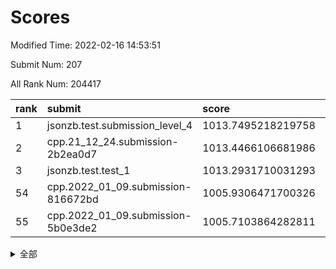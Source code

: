 # Scores

Modified Time: 2022-02-16 14:53:51

Submit Num: 207

All Rank Num: 204417

| rank |               submit               |       score        |       sigma        | pk_num |
| :--- | :--------------------------------- | :----------------- | :----------------- | :----- |
| 1    | jsonzb.test.submission_level_4     | 1013.7495218219758 | 0.825935482637895  | 3946   |
| 2    | cpp.21_12_24.submission-2b2ea0d7   | 1013.4466106681986 | 0.80102695694202   | 3946   |
| 3    | jsonzb.test.test_1                 | 1013.2931710031293 | 0.8120084116749797 | 3947   |
| 54   | cpp.2022_01_09.submission-816672bd | 1005.9306471700326 | 0.7141851684398874 | 3948   |
| 55   | cpp.2022_01_09.submission-5b0e3de2 | 1005.7103864282811 | 0.7338661996699238 | 3953   |


<details>
<summary>全部</summary>

| rank |                 submit                 |       score        |       sigma        | pk_num |
| :--- | :------------------------------------- | :----------------- | :----------------- | :----- |
| 1    | jsonzb.test.submission_level_4         | 1013.7495218219758 | 0.825935482637895  | 3946   |
| 2    | cpp.21_12_24.submission-2b2ea0d7       | 1013.4466106681986 | 0.80102695694202   | 3946   |
| 3    | jsonzb.test.test_1                     | 1013.2931710031293 | 0.8120084116749797 | 3947   |
| 4    | gobigger.level_3.submission_level_3_3  | 1011.8892631355008 | 0.7791921247309795 | 3949   |
| 5    | gobigger.level_3.submission_level_3_20 | 1011.7088291463072 | 0.7806401538481313 | 3947   |
| 6    | gobigger.level_3.submission_level_3_8  | 1011.3977864980337 | 0.7742761177058096 | 3955   |
| 7    | gobigger.level_3.submission_level_3_43 | 1011.0181281575564 | 0.7941325334697301 | 3949   |
| 8    | gobigger.level_3.submission_level_3_26 | 1010.8274966050749 | 0.7809353311085017 | 3954   |
| 9    | gobigger.level_3.submission_level_3_24 | 1010.7884572411488 | 0.7851525902489417 | 3950   |
| 10   | gobigger.level_3.submission_level_3_1  | 1010.7098711021246 | 0.7902827125855678 | 3947   |
| 11   | gobigger.level_3.submission_level_3_13 | 1010.6517534187097 | 0.7521099706107616 | 3946   |
| 12   | gobigger.level_3.submission_level_3_30 | 1010.5893388959898 | 0.785535603780731  | 3955   |
| 13   | gobigger.level_3.submission_level_3_28 | 1010.4294250214539 | 0.7718646912922024 | 3955   |
| 14   | gobigger.level_3.submission_level_3_46 | 1010.4204519340741 | 0.7693303835290071 | 3952   |
| 15   | gobigger.level_3.submission_level_3_16 | 1010.366980017436  | 0.7353202151855668 | 3952   |
| 16   | gobigger.level_3.submission_level_3_45 | 1010.3339197862641 | 0.7895221374420897 | 3952   |
| 17   | gobigger.level_3.submission_level_3_9  | 1010.3070297992042 | 0.7619808827472061 | 3949   |
| 18   | gobigger.level_3.submission_level_3_49 | 1010.304065299573  | 0.7470786633085892 | 3947   |
| 19   | gobigger.level_3.submission_level_3_18 | 1010.2371923143785 | 0.7525764570572797 | 3950   |
| 20   | gobigger.level_3.submission_level_3_14 | 1010.1779721814372 | 0.7793886779544558 | 3949   |
| 21   | gobigger.level_3.submission_level_3_17 | 1010.0773901908186 | 0.767336364429839  | 3950   |
| 22   | gobigger.level_3.submission_level_3_38 | 1010.0409412173885 | 0.7554865374485497 | 3948   |
| 23   | gobigger.level_3.submission_level_3_25 | 1009.9769744629559 | 0.7640295474359722 | 3949   |
| 24   | gobigger.level_3.submission_level_3_32 | 1009.9586155497417 | 0.7689989677140389 | 3950   |
| 25   | gobigger.level_3.submission_level_3_10 | 1009.9515628033369 | 0.7662444088233267 | 3950   |
| 26   | gobigger.level_3.submission_level_3_44 | 1009.9127869731194 | 0.7631981296978121 | 3949   |
| 27   | gobigger.level_3.submission_level_3_2  | 1009.8924549196936 | 0.7497233629843456 | 3957   |
| 28   | gobigger.level_3.submission_level_3_23 | 1009.8629558091673 | 0.759711112037701  | 3950   |
| 29   | gobigger.level_3.submission_level_3_29 | 1009.7908463541403 | 0.7578806941020262 | 3954   |
| 30   | gobigger.level_3.submission_level_3_34 | 1009.7640722121233 | 0.755632333748674  | 3948   |
| 31   | gobigger.level_3.submission_level_3_42 | 1009.7169837480523 | 0.7494441189470126 | 3950   |
| 32   | gobigger.level_3.submission_level_3_11 | 1009.7080064536789 | 0.751529333190734  | 3948   |
| 33   | gobigger.level_3.submission_level_3_5  | 1009.690520001618  | 0.7606579509079879 | 3949   |
| 34   | gobigger.level_3.submission_level_3_19 | 1009.6623263244227 | 0.7402947349376245 | 3951   |
| 35   | gobigger.level_3.submission_level_3_15 | 1009.6517459682717 | 0.765534217926274  | 3956   |
| 36   | gobigger.level_3.submission_level_3_47 | 1009.6414598146948 | 0.7423223768811553 | 3950   |
| 37   | gobigger.level_3.submission_level_3_33 | 1009.4779071792356 | 0.7492324753622265 | 3949   |
| 38   | gobigger.level_3.submission_level_3_6  | 1009.4502426251165 | 0.7462262251677028 | 3952   |
| 39   | gobigger.level_3.submission_level_3_0  | 1009.4297056550452 | 0.740678888213514  | 3954   |
| 40   | gobigger.level_3.submission_level_3_22 | 1009.3730451481156 | 0.7572518299591342 | 3952   |
| 41   | gobigger.level_3.submission_level_3_31 | 1009.3010167254563 | 0.7545582769648818 | 3948   |
| 42   | gobigger.level_3.submission_level_3_48 | 1009.2399811513174 | 0.7638484836577724 | 3943   |
| 43   | gobigger.level_3.submission_level_3_41 | 1009.2313616499304 | 0.7618959477389189 | 3950   |
| 44   | gobigger.level_3.submission_level_3_27 | 1009.1756385218057 | 0.776433908403762  | 3953   |
| 45   | gobigger.level_3.submission_level_3_21 | 1009.1349973209117 | 0.7593973609193065 | 3952   |
| 46   | gobigger.level_3.submission_level_3_35 | 1009.1175287823928 | 0.738641932980549  | 3950   |
| 47   | gobigger.level_3.submission_level_3_40 | 1009.1139704118581 | 0.7485488304911638 | 3953   |
| 48   | gobigger.level_3.submission_level_3_39 | 1009.1045231821843 | 0.7597652328445085 | 3950   |
| 49   | gobigger.level_3.submission_level_3_12 | 1009.1032512644566 | 0.7514435714537643 | 3952   |
| 50   | gobigger.level_3.submission_level_3_37 | 1009.0982597372416 | 0.7605716813880886 | 3953   |
| 51   | gobigger.level_3.submission_level_3_36 | 1008.8079998995099 | 0.753445554347831  | 3945   |
| 52   | gobigger.level_3.submission_level_3_4  | 1008.6175154839111 | 0.7442120679315009 | 3951   |
| 53   | gobigger.level_3.submission_level_3_7  | 1008.5257200390419 | 0.7442844888776204 | 3955   |
| 54   | cpp.2022_01_09.submission-816672bd     | 1005.9306471700326 | 0.7141851684398874 | 3948   |
| 55   | cpp.2022_01_09.submission-5b0e3de2     | 1005.7103864282811 | 0.7338661996699238 | 3953   |
| 56   | gobigger.level_1.submission_level_1_5  | 1004.3881972812757 | 0.7106961921606851 | 3946   |
| 57   | gobigger.level_1.submission_level_1_6  | 1004.3148731121444 | 0.7235752080870056 | 3950   |
| 58   | gobigger.level_1.submission_level_1_15 | 1004.2935037558241 | 0.7284103243351778 | 3945   |
| 59   | gobigger.level_1.submission_level_1_20 | 1004.2772457259811 | 0.7220614286897364 | 3951   |
| 60   | gobigger.level_1.submission_level_1_35 | 1003.9824961411618 | 0.7204394806471432 | 3951   |
| 61   | gobigger.level_1.submission_level_1_26 | 1003.9626734837585 | 0.7218584974182554 | 3950   |
| 62   | gobigger.level_1.submission_level_1_27 | 1003.8955989767996 | 0.7183528337697165 | 3947   |
| 63   | gobigger.level_1.submission_level_1_49 | 1003.7868013866681 | 0.7181852766056958 | 3953   |
| 64   | gobigger.level_1.submission_level_1_1  | 1003.7719944797511 | 0.7280389196647643 | 3947   |
| 65   | gobigger.level_1.submission_level_1_13 | 1003.7351214671927 | 0.7111356864978938 | 3954   |
| 66   | gobigger.level_1.submission_level_1_32 | 1003.6603010988015 | 0.7080297900895767 | 3949   |
| 67   | gobigger.level_1.submission_level_1_40 | 1003.6379477862597 | 0.7223593846855986 | 3946   |
| 68   | gobigger.level_1.submission_level_1_0  | 1003.618525040525  | 0.7159970162554959 | 3945   |
| 69   | gobigger.level_1.submission_level_1_30 | 1003.6177927864578 | 0.7186766855888679 | 3954   |
| 70   | gobigger.level_1.submission_level_1_10 | 1003.5765535471621 | 0.7228523299793536 | 3951   |
| 71   | gobigger.level_1.submission_level_1_45 | 1003.4833191234495 | 0.7173632461183901 | 3951   |
| 72   | gobigger.level_1.submission_level_1_37 | 1003.4702954279596 | 0.717324969649889  | 3948   |
| 73   | gobigger.level_1.submission_level_1_14 | 1003.4664372673925 | 0.7133088229891262 | 3946   |
| 74   | gobigger.level_1.submission_level_1_4  | 1003.4477093069681 | 0.7114271699961014 | 3949   |
| 75   | gobigger.level_1.submission_level_1_24 | 1003.4300818783781 | 0.7231299028452199 | 3949   |
| 76   | gobigger.level_1.submission_level_1_9  | 1003.3879881834722 | 0.7066991773124854 | 3951   |
| 77   | gobigger.level_1.submission_level_1_48 | 1003.3350216907002 | 0.7148891142870331 | 3951   |
| 78   | gobigger.level_1.submission_level_1_43 | 1003.3261033994185 | 0.719546152592281  | 3950   |
| 79   | gobigger.level_1.submission_level_1_11 | 1003.3237005155515 | 0.7212379086862057 | 3955   |
| 80   | gobigger.level_1.submission_level_1_19 | 1003.2770191559038 | 0.7279190486745492 | 3950   |
| 81   | gobigger.level_1.submission_level_1_3  | 1003.2246642930528 | 0.722162494465121  | 3944   |
| 82   | gobigger.level_1.submission_level_1_2  | 1003.0480511533268 | 0.7155742210284951 | 3948   |
| 83   | gobigger.level_1.submission_level_1_22 | 1003.0006560345316 | 0.7171223668329679 | 3947   |
| 84   | gobigger.level_1.submission_level_1_12 | 1002.9874126545845 | 0.7098504273511225 | 3955   |
| 85   | gobigger.level_1.submission_level_1_36 | 1002.9457686913023 | 0.7144465359395085 | 3948   |
| 86   | gobigger.level_1.submission_level_1_46 | 1002.9386571889013 | 0.7077992016108423 | 3953   |
| 87   | gobigger.level_1.submission_level_1_8  | 1002.8868177828416 | 0.7147305880876255 | 3948   |
| 88   | gobigger.level_1.submission_level_1_42 | 1002.8623549212076 | 0.7220693808792944 | 3955   |
| 89   | gobigger.level_1.submission_level_1_21 | 1002.8514261188333 | 0.7154185800014976 | 3953   |
| 90   | gobigger.level_1.submission_level_1_18 | 1002.8472147543328 | 0.7072509953264607 | 3945   |
| 91   | gobigger.level_1.submission_level_1_47 | 1002.8306362750031 | 0.7180518588182729 | 3951   |
| 92   | gobigger.level_1.submission_level_1_33 | 1002.766762287729  | 0.7118108988681668 | 3954   |
| 93   | gobigger.level_1.submission_level_1_29 | 1002.6850244565331 | 0.7159276994172088 | 3954   |
| 94   | gobigger.level_1.submission_level_1_44 | 1002.6732963213274 | 0.7069410322106314 | 3957   |
| 95   | gobigger.level_1.submission_level_1_31 | 1002.5879695941974 | 0.714243541447667  | 3947   |
| 96   | gobigger.level_1.submission_level_1_17 | 1002.5040806691923 | 0.7196079110295885 | 3949   |
| 97   | gobigger.level_1.submission_level_1_39 | 1002.4744893677196 | 0.7242716055298637 | 3946   |
| 98   | gobigger.level_1.submission_level_1_16 | 1002.4744385601554 | 0.7180186575979302 | 3953   |
| 99   | gobigger.level_1.submission_level_1_28 | 1002.4084575164867 | 0.7042549520229022 | 3949   |
| 100  | gobigger.level_1.submission_level_1_41 | 1002.3576511833903 | 0.7239566899606741 | 3948   |
| 101  | gobigger.level_1.submission_level_1_38 | 1002.2791072012946 | 0.7142521390070222 | 3947   |
| 102  | gobigger.level_1.submission_level_1_34 | 1002.0433865949759 | 0.7048254038966388 | 3949   |
| 103  | gobigger.level_1.submission_level_1_23 | 1001.8929656610534 | 0.7069752595652686 | 3950   |
| 104  | gobigger.level_1.submission_level_1_25 | 1001.7528646532085 | 0.7010295842035589 | 3949   |
| 105  | gobigger.level_1.submission_level_1_7  | 1001.490421563422  | 0.7218368677436844 | 3950   |
| 106  | gobigger.random.submission_random_9    | 997.3488463078893  | 0.7055405196959614 | 3949   |
| 107  | gobigger.random.submission_random_8    | 997.2252980822507  | 0.7055739668764026 | 3952   |
| 108  | gobigger.random.submission_random_15   | 997.1653301979311  | 0.7019152896249617 | 3952   |
| 109  | gobigger.random.submission_random_25   | 997.1074567496997  | 0.7129239813361523 | 3951   |
| 110  | gobigger.random.submission_random_32   | 996.872152695788   | 0.7159597240172783 | 3950   |
| 111  | gobigger.random.submission_random_12   | 996.7293877881716  | 0.7203703658744756 | 3952   |
| 112  | gobigger.random.submission_random_2    | 996.7141028076721  | 0.7144505039155656 | 3951   |
| 113  | gobigger.random.submission_random_16   | 996.6833952108603  | 0.6992270080774952 | 3950   |
| 114  | gobigger.random.submission_random_49   | 996.6514450785158  | 0.714106451211352  | 3949   |
| 115  | gobigger.random.submission_random_39   | 996.5530461569507  | 0.6978635317153813 | 3952   |
| 116  | gobigger.random.submission_random_17   | 996.5304974356517  | 0.7021544900937882 | 3953   |
| 117  | gobigger.random.submission_random_41   | 996.5253192075144  | 0.7215671370872772 | 3951   |
| 118  | gobigger.random.submission_random_13   | 996.4259746151577  | 0.7167455145569182 | 3952   |
| 119  | gobigger.random.submission_random_43   | 996.4163831096104  | 0.7182232265849778 | 3954   |
| 120  | gobigger.random.submission_random_35   | 996.4115279273359  | 0.7012716657298754 | 3949   |
| 121  | gobigger.random.submission_random_4    | 996.3837663027875  | 0.6989195836877737 | 3949   |
| 122  | gobigger.random.submission_random_38   | 996.3595001811098  | 0.70798277448592   | 3950   |
| 123  | gobigger.random.submission_random_33   | 996.2981226870318  | 0.7058342734381441 | 3948   |
| 124  | gobigger.random.submission_random_44   | 996.216818904847   | 0.7157414422810903 | 3950   |
| 125  | gobigger.random.submission_random_11   | 996.2076758580178  | 0.7145494522277358 | 3953   |
| 126  | gobigger.random.submission_random_34   | 996.1787848904376  | 0.7258093492932447 | 3952   |
| 127  | gobigger.random.submission_random_18   | 996.1548149724714  | 0.721348635796691  | 3953   |
| 128  | gobigger.random.submission_random_1    | 996.1509567049702  | 0.706836596149326  | 3949   |
| 129  | gobigger.random.submission_random_20   | 996.1441095656737  | 0.7227571205671613 | 3949   |
| 130  | gobigger.random.submission_random_5    | 996.0946244919414  | 0.7134841414548235 | 3946   |
| 131  | gobigger.random.submission_random_28   | 996.0603321438415  | 0.719433970417517  | 3950   |
| 132  | gobigger.random.submission_random_14   | 996.0151938087165  | 0.7109061944876371 | 3953   |
| 133  | gobigger.random.submission_random_46   | 995.9987151445802  | 0.7177062721801061 | 3955   |
| 134  | gobigger.random.submission_random_40   | 995.8927042224417  | 0.7075107213765206 | 3951   |
| 135  | gobigger.random.submission_random_10   | 995.8905703362965  | 0.7149208118084359 | 3948   |
| 136  | gobigger.random.submission_random_22   | 995.8801922134026  | 0.7138561228224279 | 3950   |
| 137  | gobigger.random.submission_random_30   | 995.878514718199   | 0.7226055186875429 | 3947   |
| 138  | gobigger.random.submission_random_45   | 995.8624820096685  | 0.707764561553335  | 3948   |
| 139  | gobigger.random.submission_random_37   | 995.8525490284461  | 0.7156647060652475 | 3957   |
| 140  | gobigger.random.submission_random_7    | 995.835704086009   | 0.7135831932803279 | 3951   |
| 141  | gobigger.random.submission_random_47   | 995.8288089248267  | 0.7101683496771364 | 3948   |
| 142  | gobigger.random.submission_random_3    | 995.7182824874803  | 0.7112725100628782 | 3947   |
| 143  | gobigger.random.submission_random_31   | 995.6995408956395  | 0.7029471142327989 | 3950   |
| 144  | gobigger.random.submission_random_48   | 995.5308420153195  | 0.7065370556519067 | 3947   |
| 145  | gobigger.random.submission_random_26   | 995.5064879402646  | 0.7049097013480309 | 3948   |
| 146  | gobigger.random.submission_random_19   | 995.3903699130527  | 0.7180823554380003 | 3947   |
| 147  | gobigger.random.submission_random_29   | 995.271789374414   | 0.7112305936008669 | 3949   |
| 148  | gobigger.random.submission_random_0    | 995.185137048149   | 0.7148797036817313 | 3949   |
| 149  | gobigger.random.submission_random_24   | 995.16969387694    | 0.7116821410589227 | 3951   |
| 150  | gobigger.random.submission_random_6    | 995.1481534726137  | 0.731234662930622  | 3951   |
| 151  | gobigger.random.submission_random_42   | 995.1338155042544  | 0.7104015014068081 | 3953   |
| 152  | gobigger.random.submission_random_36   | 995.0790878635746  | 0.712544392163246  | 3949   |
| 153  | gobigger.random.submission_random_23   | 995.0572311341311  | 0.7230538408633715 | 3954   |
| 154  | gobigger.random.submission_random_21   | 995.0174261304942  | 0.7113420286123536 | 3947   |
| 155  | gobigger.random.submission_random_27   | 994.8695056220688  | 0.7050647344787039 | 3951   |
| 156  | gobigger.level_2.submission_level_2_34 | 994.1585501967697  | 0.7174318890810081 | 3944   |
| 157  | gobigger.level_2.submission_level_2_22 | 993.8470764538687  | 0.7185675275869524 | 3950   |
| 158  | gobigger.level_2.submission_level_2_27 | 993.7027076169363  | 0.7418931664066639 | 3947   |
| 159  | gobigger.level_2.submission_level_2_7  | 993.2380265874033  | 0.7358054229196603 | 3951   |
| 160  | gobigger.level_2.submission_level_2_21 | 993.2164845788146  | 0.7447057693825974 | 3947   |
| 161  | gobigger.level_2.submission_level_2_2  | 993.1532747267822  | 0.7329381480803887 | 3954   |
| 162  | gobigger.level_2.submission_level_2_45 | 993.0905029040483  | 0.7335226948438334 | 3951   |
| 163  | gobigger.level_2.submission_level_2_15 | 993.0176968926366  | 0.7446994512910633 | 3949   |
| 164  | gobigger.level_2.submission_level_2_42 | 992.9813541345837  | 0.7387575016991    | 3952   |
| 165  | gobigger.level_2.submission_level_2_9  | 992.9387141498852  | 0.7311836636467914 | 3947   |
| 166  | gobigger.level_2.submission_level_2_10 | 992.892816019713   | 0.7229937275652495 | 3952   |
| 167  | gobigger.level_2.submission_level_2_36 | 992.8502294472352  | 0.7298595595516397 | 3952   |
| 168  | gobigger.level_2.submission_level_2_16 | 992.8196521915942  | 0.736864513249004  | 3955   |
| 169  | gobigger.level_2.submission_level_2_28 | 992.7398956958842  | 0.7347754808606775 | 3946   |
| 170  | gobigger.level_2.submission_level_2_39 | 992.6440575364545  | 0.7426684374304149 | 3946   |
| 171  | gobigger.level_2.submission_level_2_49 | 992.5849813165108  | 0.7395128343649423 | 3953   |
| 172  | gobigger.level_2.submission_level_2_41 | 992.5070723123556  | 0.7626694077230006 | 3948   |
| 173  | gobigger.level_2.submission_level_2_18 | 992.418866318183   | 0.738575549394219  | 3954   |
| 174  | gobigger.level_2.submission_level_2_6  | 992.3368509673188  | 0.734913685146759  | 3950   |
| 175  | gobigger.level_2.submission_level_2_4  | 992.269186010528   | 0.732073040963817  | 3952   |
| 176  | gobigger.level_2.submission_level_2_32 | 992.2360037185385  | 0.7645247895617083 | 3947   |
| 177  | gobigger.level_2.submission_level_2_43 | 992.147695582667   | 0.7506569835458369 | 3955   |
| 178  | gobigger.level_2.submission_level_2_31 | 992.1404605924367  | 0.7514465233743711 | 3947   |
| 179  | gobigger.level_2.submission_level_2_24 | 991.9981447045689  | 0.7410813851003468 | 3956   |
| 180  | gobigger.level_2.submission_level_2_1  | 991.9926112151353  | 0.7460793647434347 | 3949   |
| 181  | gobigger.level_2.submission_level_2_48 | 991.9682415451958  | 0.7602999254579978 | 3946   |
| 182  | gobigger.level_2.submission_level_2_8  | 991.9532583256828  | 0.7298114178529566 | 3950   |
| 183  | gobigger.level_2.submission_level_2_33 | 991.9429082837254  | 0.7342048539159313 | 3954   |
| 184  | gobigger.level_2.submission_level_2_5  | 991.8926336316024  | 0.739756652921511  | 3949   |
| 185  | gobigger.level_2.submission_level_2_20 | 991.8785377180935  | 0.7567293466692384 | 3943   |
| 186  | gobigger.level_2.submission_level_2_40 | 991.8511694721536  | 0.7598403017446536 | 3948   |
| 187  | gobigger.level_2.submission_level_2_17 | 991.8000947698075  | 0.7447532325642133 | 3956   |
| 188  | gobigger.level_2.submission_level_2_37 | 991.787451255747   | 0.7349675074424176 | 3951   |
| 189  | gobigger.level_2.submission_level_2_19 | 991.7662388889454  | 0.7376443232384469 | 3947   |
| 190  | gobigger.level_2.submission_level_2_23 | 991.6672067386223  | 0.7508517121382886 | 3955   |
| 191  | gobigger.level_2.submission_level_2_26 | 991.5253131931424  | 0.7461824347848479 | 3951   |
| 192  | gobigger.level_2.submission_level_2_38 | 991.5107594751398  | 0.751115048237191  | 3951   |
| 193  | gobigger.level_2.submission_level_2_29 | 991.5015845245424  | 0.7431863482824081 | 3949   |
| 194  | gobigger.level_2.submission_level_2_3  | 991.3414397005981  | 0.7458334279883175 | 3957   |
| 195  | gobigger.level_2.submission_level_2_0  | 991.3263524207238  | 0.7479276483141705 | 3942   |
| 196  | gobigger.level_2.submission_level_2_14 | 991.2992089350186  | 0.745632608929971  | 3953   |
| 197  | gobigger.level_2.submission_level_2_47 | 991.0829224430948  | 0.7552311845870651 | 3947   |
| 198  | gobigger.level_2.submission_level_2_11 | 990.9787898583859  | 0.7717297982764233 | 3946   |
| 199  | gobigger.level_2.submission_level_2_35 | 990.9644809690059  | 0.7522805469851308 | 3951   |
| 200  | gobigger.level_2.submission_level_2_44 | 990.8594265843376  | 0.7845757544054911 | 3949   |
| 201  | gobigger.level_2.submission_level_2_46 | 990.8088994680065  | 0.7860508284949579 | 3953   |
| 202  | gobigger.level_2.submission_level_2_13 | 990.7069974227917  | 0.7846400520751525 | 3946   |
| 203  | gobigger.level_2.submission_level_2_25 | 990.616795207821   | 0.742274446309052  | 3949   |
| 204  | gobigger.level_2.submission_level_2_30 | 990.5423819531713  | 0.7596095489266191 | 3951   |
| 205  | gobigger.level_2.submission_level_2_12 | 990.5375731270078  | 0.7848229905668728 | 3952   |
| 206  | gobigger.none.submission_none_1        | 979.056725506536   | 1.2221642770178813 | 3950   |
| 207  | gobigger.none.submission_none_0        | 977.138667868476   | 1.3832441327159772 | 3947   |

</details>